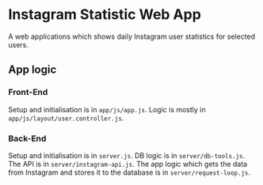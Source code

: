 # Instagram Statistic Web App
A web applications which shows daily Instagram user statistics for selected users.

## App logic
### Front-End
Setup and initialisation is in `app/js/app.js`.
Logic is mostly in `app/js/layout/user.controller.js`.

### Back-End
Setup and initialisation is in `server.js`.
DB logic is in `server/db-tools.js`.
The API is in `server/instagram-api.js`.
The app logic which gets the data from Instagram and stores it to the database is in `server/request-loop.js`.
